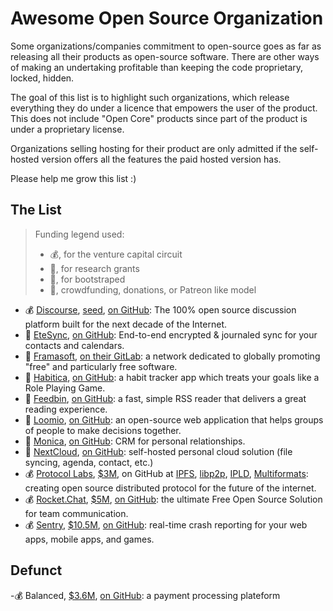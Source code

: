 # Awesome Open Source Organization

Some organizations/companies commitment to open-source goes as far as releasing all their products as open-source software. There are other ways of making an undertaking profitable than keeping the code proprietary, locked, hidden.

The goal of this list is to highlight such organizations, which release everything they do under a licence that empowers the user of the product. This does not include "Open Core" products since part of the product is under a proprietary license.

Organizations selling hosting for their product are only admitted if the self-hosted version offers all the features the paid hosted version has.

Please help me grow this list :)

## The List

> Funding legend used:
> - :moneybag:, for the venture capital circuit
> - :microscope:, for research grants
> - :boot:, for bootstraped
> - :busts_in_silhouette:, crowdfunding, donations, or Patreon like model

- :moneybag: [Discourse](https://discourse.org/), [seed](https://www.crunchbase.com/organization/discourse), [on GitHub](https://github.com/discourse): The 100% open source discussion platform built for the next decade of the Internet.
- :boot: [EteSync](https://www.etesync.com/), [on GitHub](https://github.com/etesync): End-to-end encrypted & journaled sync for your contacts and calendars.
- :busts_in_silhouette: [Framasoft](https://framasoft.org/), [on their GitLab](https://git.framasoft.org/framasoft/): a network dedicated to globally promoting "free" and particularly free software.
- :busts_in_silhouette: [Habitica](https://habitica.com/), [on GitHub](https://github.com/HabitRPG): a habit tracker app which treats your goals like a Role Playing Game. 
- :boot: [Feedbin](https://feedbin.com/), [on GitHub](https://github.com/feedbin): a fast, simple RSS reader that delivers a great reading experience.
- :boot: [Loomio](https://www.loomio.org/), [on GitHub](https://github.com/loomio): an open-source web application that helps groups of people to make decisions together.
- :boot: [Monica](https://www.monicahq.com/), [on GitHub](https://github.com/monicahq/monica): CRM for personal relationships.
- :boot: [NextCloud](https://nextcloud.com/), [on GitHub](https://github.com/nextcloud): self-hosted personal cloud solution (file syncing, agenda, contact, etc.)
- :moneybag: [Protocol Labs](https://protocol.ai/), [$3M](https://www.crunchbase.com/organization/protocol-labs), on GitHub at [IPFS](https://github.com/ipfs), [libp2p](https://github.com/libp2p), [IPLD](https://github.com/ipld), [Multiformats](https://github.com/multiformats): creating open source distributed protocol for the future of the internet.
- :moneybag: [Rocket.Chat](https://rocket.chat/), [$5M](https://www.crunchbase.com/organization/rocket-chat), [on GitHub](https://github.com/RocketChat): the ultimate Free Open Source Solution for team communication.
- :moneybag: [Sentry](https://sentry.io), [$10.5M](https://www.crunchbase.com/organization/sentry#section-overview), [on GitHub](https://github.com/getsentry): real-time crash reporting for your web apps, mobile apps, and games.

## Defunct

-:moneybag: Balanced, [$3.6M](https://www.crunchbase.com/organization/balanced), [on GitHub](https://github.com/balanced): a payment processing plateform
